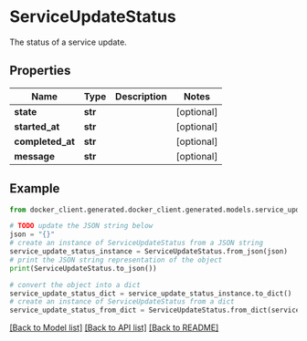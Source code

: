 # ServiceUpdateStatus

The status of a service update.

## Properties

Name | Type | Description | Notes
------------ | ------------- | ------------- | -------------
**state** | **str** |  | [optional] 
**started_at** | **str** |  | [optional] 
**completed_at** | **str** |  | [optional] 
**message** | **str** |  | [optional] 

## Example

```python
from docker_client.generated.docker_client.generated.models.service_update_status import ServiceUpdateStatus

# TODO update the JSON string below
json = "{}"
# create an instance of ServiceUpdateStatus from a JSON string
service_update_status_instance = ServiceUpdateStatus.from_json(json)
# print the JSON string representation of the object
print(ServiceUpdateStatus.to_json())

# convert the object into a dict
service_update_status_dict = service_update_status_instance.to_dict()
# create an instance of ServiceUpdateStatus from a dict
service_update_status_from_dict = ServiceUpdateStatus.from_dict(service_update_status_dict)
```
[[Back to Model list]](../README.md#documentation-for-models) [[Back to API list]](../README.md#documentation-for-api-endpoints) [[Back to README]](../README.md)


